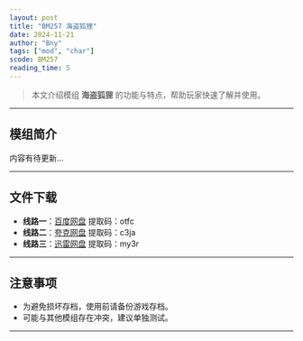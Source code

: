 ```yaml
---
layout: post
title: "BM257 海盗狐狸"
date: 2024-11-21
author: "Bny"
tags: ["mod", "char"]
scode: BM257
reading_time: 5
---
```


> 本文介绍模组 **海盗狐狸** 的功能与特点，帮助玩家快速了解并使用。

---

## 模组简介

内容有待更新...

---


## 文件下载
- **线路一**：[百度网盘](https://pan.baidu.com/s/187tc_l2JTXMKlqtFchMdiQ?pwd=otfc)  提取码：otfc  
- **线路二**：[夸克网盘](https://pan.quark.cn/s/cad5004b03cb?pwd=c3ja)  提取码：c3ja  
- **线路三**：[迅雷网盘](https://pan.xunlei.com/s/VOCCbQrljiygokyKG9OUQVqPA1?pwd=my3r)  提取码：my3r  

---

## 注意事项
- 为避免损坏存档，使用前请备份游戏存档。
- 可能与其他模组存在冲突，建议单独测试。

---

